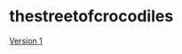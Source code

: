 # thestreetofcrocodiles

[Version 1](https://adam0neill.github.io/thestreetofcrocodiles/the-street-of-crocodiles-1.html)
